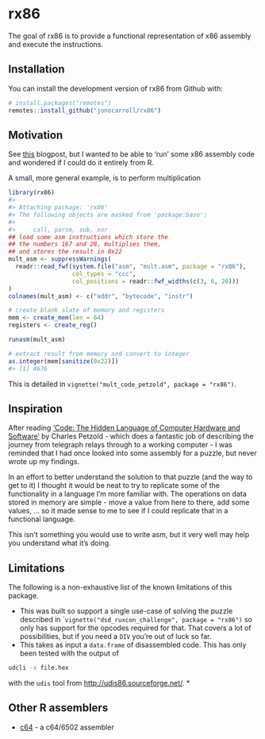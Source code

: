 
<!-- README.md is generated from README.Rmd. Please edit that file -->

# rx86

<!-- badges: start -->
<!-- badges: end -->

The goal of rx86 is to provide a functional representation of x86
assembly and execute the instructions.

## Installation

You can install the development version of rx86 from Github with:

``` r
# install.packages("remotes")
remotes::install_github("jonocarroll/rx86")
```

## Motivation

See [this]() blogpost, but I wanted to be able to ‘run’ some x86
assembly code and wondered if I could do it entirely from R.

A small, more general example, is to perform multiplication

``` r
library(rx86)
#> 
#> Attaching package: 'rx86'
#> The following objects are masked from 'package:base':
#> 
#>     call, parse, sub, xor
## load some asm instructions which store the 
## the numbers 167 and 28, multiplies them, 
## and stores the result in 0x22
mult_asm <- suppressWarnings(
  readr::read_fwf(system.file("asm", "mult.asm", package = "rx86"), 
                  col_types = "ccc",
                  col_positions = readr::fwf_widths(c(3, 6, 20)))
)
colnames(mult_asm) <- c("addr", "bytecode", "instr")

# create blank slate of memory and registers
mem <- create_mem(len = 64)
registers <- create_reg()

runasm(mult_asm)

# extract result from memory and convert to integer
as.integer(mem[sanitize(0x22)])
#> [1] 4676
```

This is detailed in `vignette("mult_code_petzold", package = "rx86")`.

## Inspiration

After reading [‘Code: The Hidden Language of Computer Hardware and
Software’](https://en.wikipedia.org/wiki/Code:_The_Hidden_Language_of_Computer_Hardware_and_Software)
by Charles Petzold - which does a fantastic job of describing the
journey from telegraph relays through to a working computer - I was
reminded that I had once looked into some assembly for a puzzle, but
never wrote up my findings.

In an effort to better understand the solution to that puzzle (and the
way to get to it) I thought it would be neat to try to replicate some of
the functionality in a language I’m more familiar with. The operations
on data stored in memory are simple - move a value from here to there,
add some values, … so it made sense to me to see if I could replicate
that in a functional language.

This isn’t something you would use to write asm, but it very well may
help you understand what it’s doing.

## Limitations

The following is a non-exhaustive list of the known limitations of this
package.

-   This was built so support a single use-case of solving the puzzle
    described in \``vignette("dsd_ruxcon_challenge", package = "rx86")`
    so only has support for the opcodes required for that. That covers a
    lot of possibilities, but if you need a `DIV` you’re out of luck so
    far.
-   This takes as input a `data.frame` of disassembled code. This has
    only been tested with the output of

``` bash
udcli -x file.hex
```

with the `udis` tool from <http://udis86.sourceforge.net/>. \*

## Other R assemblers

-   [c64](https://github.com/coolbutuseless/r64) - a c64/6502 assembler
